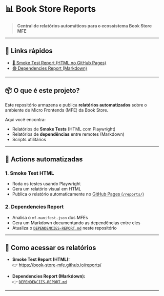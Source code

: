 # 📊 Book Store Reports

> **Central de relatórios automáticos para o ecossistema Book Store MFE**

---

## 🔗 Links rápidos

- [🔵 Smoke Test Report (HTML no GitHub Pages)](https://book-store-mfe.github.io/reports/)
- [🟢 Dependencies Report (Markdown)](https://github.com/book-store-mfe/reports/blob/main/DEPENDENCIES-REPORT.md)

---

## 📦 O que é este projeto?

Este repositório armazena e publica **relatórios automatizados** sobre o ambiente de Micro Frontends (MFE) da Book Store.

Aqui você encontra:
- Relatórios de **Smoke Tests** (HTML com Playwright)
- Relatórios de **dependências** entre remotes (Markdown)
- Scripts utilitários 

---

## 🚀 Actions automatizadas

### 1. **Smoke Test HTML**

- Roda os testes usando Playwright
- Gera um relatório visual em HTML
- Publica o relatório automaticamente no [GitHub Pages (`/reports/`)](https://book-store-mfe.github.io/reports/)

### 2. **Dependencies Report**

- Analisa o `mf-manifest.json` dos MFEs
- Gera um Markdown documentando as dependências entre eles
- Atualiza o [`DEPENDENCIES-REPORT.md`](https://github.com/book-store-mfe/reports/blob/main/DEPENDENCIES-REPORT.md) neste repositório

---

## 📂 Como acessar os relatórios

- **Smoke Test Report (HTML):**  
  👉 https://book-store-mfe.github.io/reports/

- **Dependencies Report (Markdown):**  
  👉 [`DEPENDENCIES-REPORT.md`](https://github.com/book-store-mfe/reports/blob/main/DEPENDENCIES-REPORT.md)

---

